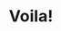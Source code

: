---
address: Karel Doormanstrat 362- 364
title: Voila!
city: Rotterdam
zip: 3012 GR
country: Netherlands
lat: 51.918765
lng: 4.47621
phone: 010 4119473
email: voila.damesmode@hccnet.nl
url: 
---